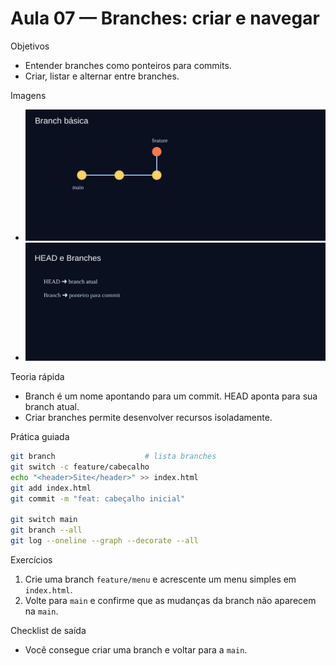 # Aula 07 — Branches: criar e navegar

Objetivos
- Entender branches como ponteiros para commits.
- Criar, listar e alternar entre branches.

Imagens
- ![Branches básico](../assets/branch-basics.svg)
- ![HEAD e ponteiros](../assets/head-and-pointers.svg)

Teoria rápida
- Branch é um nome apontando para um commit. HEAD aponta para sua branch atual.
- Criar branches permite desenvolver recursos isoladamente.

Prática guiada
```bash
git branch                    # lista branches
git switch -c feature/cabecalho
echo "<header>Site</header>" >> index.html
git add index.html
git commit -m "feat: cabeçalho inicial"

git switch main
git branch --all
git log --oneline --graph --decorate --all
```

Exercícios
1) Crie uma branch `feature/menu` e acrescente um menu simples em `index.html`.
2) Volte para `main` e confirme que as mudanças da branch não aparecem na `main`.

Checklist de saída
- Você consegue criar uma branch e voltar para a `main`.